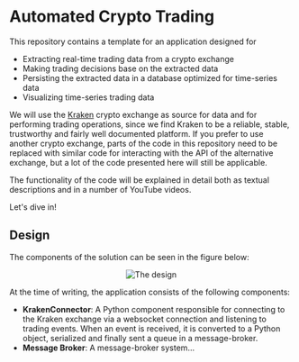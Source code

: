 # Automated Crypto Trading
This repository contains a template for an application designed for
* Extracting real-time trading data from a crypto exchange
* Making trading decisions base on the extracted data 
* Persisting the extracted data in a database optimized for time-series data
* Visualizing time-series trading data

We will use the [Kraken](https://kraken.com) crypto exchange as source for data and for performing
trading operations, since we find Kraken to be a reliable, stable, trustworthy and fairly
well documented platform. If you prefer to use another crypto exchange, parts of the code in this
repository need to be replaced with similar code for interacting with the API of the alternative
exchange, but a lot of the code presented here will still be applicable.

The functionality of the code will be explained in detail both as textual descriptions and in a
number of YouTube videos.

Let's dive in!

## Design

The components of the solution can be seen in the figure below:

<p align="center">
    <img alt="The design" src="https://docs.google.com/drawings/d/e/2PACX-1vQsBIpXyLQ0pqOt92D-pfl-pdb5JeeSni1hJWXRcd7hyhbXqjwRs6zTkXZ3AndBj6GZVLEY2buRtDMU/pub?w=708&h=450" style="background-color: white"/>
</p>

At the time of writing, the application consists of the following components:
* **KrakenConnector**: A Python component responsible for connecting to the Kraken exchange via a websocket
  connection and listening to trading events. When an event is received, it is converted to a Python object,
  serialized and finally sent a queue in a message-broker.
* **Message Broker**: A message-broker system... 